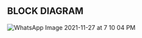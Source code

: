 ## BLOCK DIAGRAM

![WhatsApp Image 2021-11-27 at 7 10 04 PM](https://user-images.githubusercontent.com/94118694/143685072-c55e7d77-4f03-4208-bfa2-55423d5cf443.jpeg)

